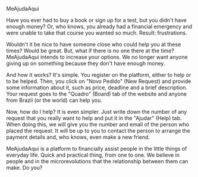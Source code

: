 MeAjudaAqui

Have you ever had to buy a book or sign up for a test, but you didn't have enough money?
Or, who knows, you already had a financial emergency and were unable to take that course you wanted so much. Result: frustrations.

Wouldn't it be nice to have someone close who could help you at these times? Would be great.
But, what if there is no one there at the time? MeAjudaAqui intends to increase your options.
We no longer want anyone giving up on something because they don't have enough money.

And how it works? It's simple. You register on the platform, either to help or to be helped.
Then, you click on "Novo Pedido" (New Request) and provide some information about it, such as price, deadline and a brief description.
Your request goes to the "Quadro" (Board) tab of the website and anyone from Brazil (or the world) can help you.

Now, how do I help? It is even simpler. Just write down the number of any request that you really want to help and put it in the "Ajudar" (Help) tab.
When doing this, we will give you the number and email of the person who placed the request.
It will be up to you to contact the person to arrange the payment details and, who knows, even make a new friend.

MeAjudaAqui is a platform to financially assist people in the little things of everyday life. Quick and practical thing, from one to one.
We believe in people and in the microrevolutions that the relationship between them can make. Do you?